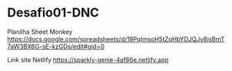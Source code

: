 # Desafio01-DNC

Planilha Sheet Monkey
https://docs.google.com/spreadsheets/d/19PqImsoH5tZqHbYDJQJv8jsBmT7aW3BX6G-sE-kzGDs/edit#gid=0

Link site Netlify
https://sparkly-genie-4af86e.netlify.app
